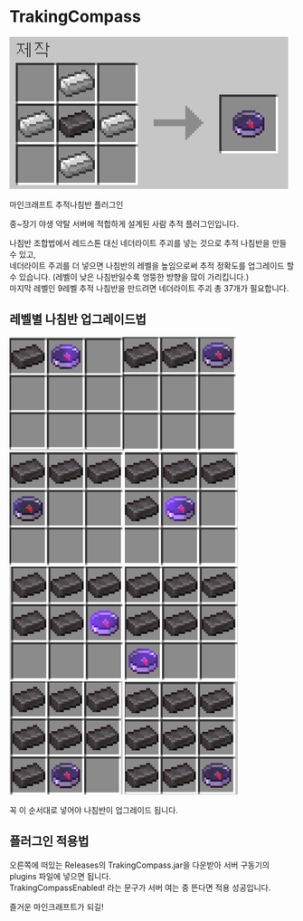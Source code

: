 # TrakingCompass
![TrakingCompassRecipe](/pictures/TrakingCompass.png)

마인크래프트 추적나침반 플러그인

중~장기 야생 약탈 서버에 적합하게 설계된 사람 추적 플러그인입니다.

나침반 조합법에서 레드스톤 대신 네더라이트 주괴를 넣는 것으로 추적 나침반을 만들 수 있고, <br>
네더라이트 주괴를 더 넣으면 나침반의 레벨을 높임으로써 추적 정확도를 업그레이드 할 수 있습니다. (레벨이 낮은 나침반일수록 엉뚱한 방향을 많이 가리킵니다.)<br>
마지막 레벨인 9레벨 추적 나침반을 만드려면 네더라이트 주괴 총 37개가 필요합니다. 

레벨별 나침반 업그레이드법
----

<img src="/pictures/Level1.png" width="200" height="200"/><img src="/pictures/Level2.png" width="200" height="200"/>
<img src="/pictures/Level3.png" width="200" height="200"/>
<img src="/pictures/Level4.png" width="200" height="200"/>
<img src="/pictures/Level5.png" width="200" height="200"/>
<img src="/pictures/Level6.png" width="200" height="200"/>
<img src="/pictures/Level7.png" width="200" height="200"/>
<img src="/pictures/Level8.png" width="200" height="200"/>

꼭 이 순서대로 넣어야 나침반이 업그레이드 됩니다. 

플러그인 적용법
----

오른쪽에 떠있는 Releases의 TrakingCompass.jar을 다운받아 서버 구동기의 plugins 파일에 넣으면 됩니다.<br>
TrakingCompassEnabled! 라는 문구가 서버 여는 중 뜬다면 적용 성공입니다.

즐거운 마인크래프트가 되길!

